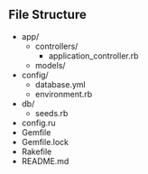 ## File Structure

- app/
    - controllers/
        - application_controller.rb
    - models/
- config/
    - database.yml
    - environment.rb
- db/
    - seeds.rb
- config.ru
- Gemfile
- Gemfile.lock
- Rakefile
- README.md